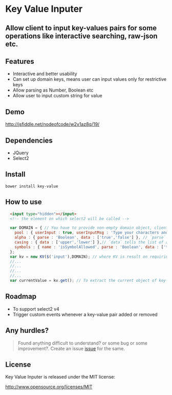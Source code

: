 # Key Value Inputer
## Allow client to input key-values pairs for some operations like interactive searching, raw-json etc.

## Features
* Interactive and better usability
* Can set up domain keys, means user can input values only for restrictive keys
* Allow parsing as Number, Boolean etc
* Allow user to input custom string for value

## Demo
  http://jsfiddle.net/nodeofcode/w2v1az8q/19/

## Dependencies
* JQuery
* Select2

## Install

    bower install key-value

## How to use

```html
  <input type="hidden"></input>
  <!-- the element on which select2 will be called -->
```
```javascript
  var DOMAIN = { // You have to provide non-empty domain object, client can input any of for keys pool, alpha, casing or symbols, in this case.
    pool : { userInput : true, userInputMsg : 'Type your characters and press space' }, // for allow user to input his own value use `userInput` : true
    alpha : { parse : 'Boolean', data : ['true','false'] }, // `parse` tells how to compile, parse string to boolean in this case
    casing : { data : ['upper','lower'] },// `data` tells the list of available values for corresponding key
    symbols : { name : 'isSymbolAllowed', parse : 'Boolean', data : ['true','false'] } // put `name` if you want to display user readable key
  };
  var kv = new KV($('input'),DOMAIN); // where KV is result on requiring `key-value`
  //...
  //...
  //...
  //...
  var currentValue = kv.get(); // To extract the current object of key-value pairs
```

## Roadmap
* To support select2 v4
* Trigger custom events whenever a key-value pair added or removed

## Any hurdles?
> Found anything difficult to understand? or some bug or some improvement?. Create an issue [issue](https://github.com/nodeofcode/key-value/issues) for the same.

## License

Key Value Inputer is released under the MIT license:

http://www.opensource.org/licenses/MIT
